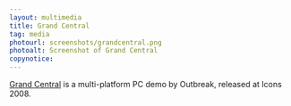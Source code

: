 ```yaml
---
layout: multimedia
title: Grand Central
tag: media
photourl: screenshots/grandcentral.png
photoalt: Screenshot of Grand Central
copynotice:
---
```


[Grand Central](http://pouet.net/prod.php?which=50691) is a multi-platform PC
demo by Outbreak, released at Icons 2008.

